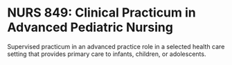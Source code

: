 # NURS 849: Clinical Practicum in Advanced Pediatric Nursing

Supervised practicum in an advanced practice role in a selected health care setting that provides primary care to infants, children, or adolescents.